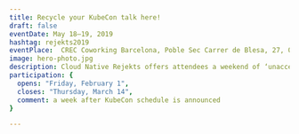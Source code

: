 ```yaml
---
title: Recycle your KubeCon talk here!
draft: false
eventDate: May 18–19, 2019
hashtag: rejekts2019
eventPlace:  CREC Coworking Barcelona, Poble Sec Carrer de Blesa, 27, 08004 Barcelona, Spain
image: hero-photo.jpg
description: Cloud Native Rejekts offers attendees a weekend of ‘unaccepted’ talks at the heels of KubeCon. We will provide a stage for those who were in the 85% of rejected talks at KubeCon.
participation: {
  opens: "Friday, February 1",
  closes: "Thursday, March 14",
  comment: a week after KubeCon schedule is announced
}

---
```


